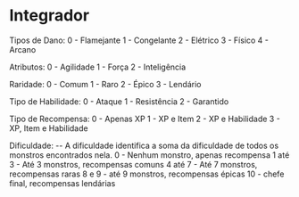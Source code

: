 # Integrador

Tipos de Dano:
0 - Flamejante
1 - Congelante
2 - Elétrico
3 - Físico
4 - Arcano

Atributos:
0 - Agilidade
1 - Força
2 - Inteligência

Raridade: 
0 - Comum
1 - Raro
2 - Épico
3 - Lendário

Tipo de Habilidade:
0 - Ataque
1 - Resistência
2 - Garantido

Tipo de Recompensa:
0 - Apenas XP
1 - XP e Item
2 - XP e Habilidade
3 - XP, Item e Habilidade

Dificuldade:
-- A dificuldade identifica a soma da dificuldade de todos os monstros encontrados nela.
0 - Nenhum monstro, apenas recompensa
1 até 3 - Até 3 monstros, recompensas comuns
4 até 7 - Até 7 monstros, recompensas raras
8 e 9 - até 9 monstros, recompensas épicas
10 - chefe final, recompensas lendárias
